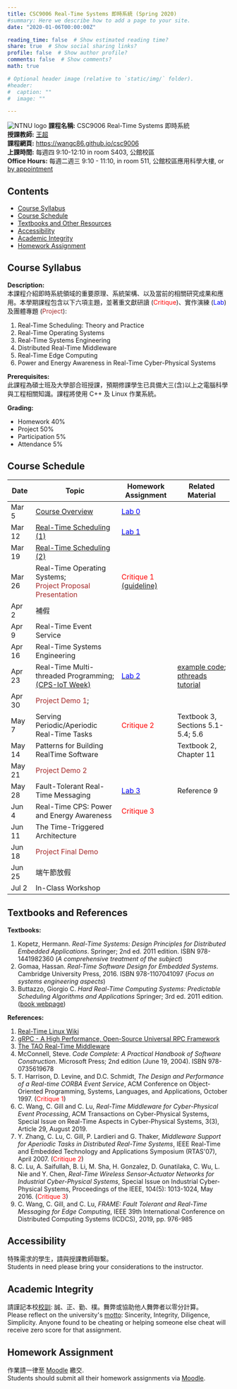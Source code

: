 ```yaml
---
title: CSC9006 Real-Time Systems 即時系統 (Spring 2020)
#summary: Here we describe how to add a page to your site.
date: "2020-01-06T00:00:00Z"

reading_time: false  # Show estimated reading time?
share: true  # Show social sharing links?
profile: false  # Show author profile?
comments: false  # Show comments?
math: true

# Optional header image (relative to `static/img/` folder).
#header:
#  caption: ""
#  image: ""

---
```


![NTNU logo](../../img/ntnu_logo.png)
**課程名稱:** CSC9006 Real-Time Systems 即時系統  
**授課教師:** [王超](https://wangc86.github.io/bio/)  
**課程網頁:** https://wangc86.github.io/csc9006  
**上課時間:** 每週四 9:10-12:10 in room S403, 公館校區  
**Office Hours:** 每週二週三 9:10 - 11:10, in room 511, 公館校區應用科學大樓, or [by appointment](mailto:cw@ntnu.edu.tw)  

## Contents

* [Course Syllabus](#syllabus) <a name="syllabus"></a>
* [Course Schedule](#schedule)
* [Textbooks and Other Resources](#resource)
* [Accessibility](#accessibility)
* [Academic Integrity](#accessibility)
* [Homework Assignment](#hw)

## Course Syllabus
**Description:**  
本課程介紹即時系統領域的重要原理、系統架構、以及當前的相關研究成果和應用。本學期課程包含以下六項主題，並著重文獻研讀 (<span style="color:red">Critique</span>)、實作演練 (<span style="color:blue">Lab</span>) 及團體專題 (<span style="color:brown">Project</span>):

1. Real-Time Scheduling: Theory and Practice
2. Real-Time Operating Systems
3. Real-Time Systems Engineering
4. Distributed Real-Time Middleware
5. Real-Time Edge Computing
6. Power and Energy Awareness in Real-Time Cyber-Physical Systems


**Prerequisites:**  
此課程為碩士班及大學部合班授課，預期修課學生已具備大三(含)以上之電腦科學與工程相關知識。課程將使用 C++ 及 Linux 作業系統。

**Grading:**  
* Homework 40%  
* Project 50%<a name="schedule"></a>  
* Participation 5%  
* Attendance 5%  

## Course Schedule

| Date | Topic | Homework Assignment | Related Material |
| ---  | --- | --- | ---|
| Mar 5  | [Course Overview](overview.pdf) | [<span style="color:blue">Lab 0</span>](lab0.pdf) | |
| Mar 12 | [Real-Time Scheduling (1)](scheduling1.pdf) | [<span style="color:blue">Lab 1</span>](https://github.com/wangc86/csc9006) | |
| Mar 19 | [Real-Time Scheduling (2)](scheduling2.pdf) |  | |
| Mar 26 | Real-Time Operating Systems;<br><span style="color:brown">Project Proposal Presentation</span> | <span style="color:red">Critique 1</span><br>[(guideline)](critique_guideline.pdf) | |
| Apr 2  | 補假 |  | |
| Apr 9  | Real-Time Event Service |  | |
| Apr 16 | Real-Time Systems Engineering |  | |
| Apr 23 | Real-Time Multi-threaded Programming;<br>[(CPS-IoT Week)](https://www.cse.unsw.edu.au/~cpsiot/cpsweek2020/index.html) | [<span style="color:blue">Lab 2</span>](https://github.com/wangc86/csc9006) | [example code](https://resources.oreilly.com/examples/9781565921153/);<br>[pthreads tutorial](https://randu.org/tutorials/threads/)|
| Apr 30 | <span style="color:brown">Project Demo 1</span>; | |
| May 7  | Serving Periodic/Aperiodic Real-Time Tasks | <span style="color:red">Critique 2 </span> | Textbook 3, Sections 5.1-5.4; 5.6|
| May 14| Patterns for Building RealTime Software |  | Textbook 2, Chapter 11 |
| May 21| <span style="color:brown">Project Demo 2</span> | | |
| May 28| Fault-Tolerant Real-Time Messaging | [<span style="color:blue">Lab 3</span>](https://github.com/wangc86/csc9006)<a name="resource"></a>| Reference 9|
| Jun 4 | Real-Time CPS: Power and Energy Awareness | <span style="color:red">Critique 3</span> | |
| Jun 11| The Time-Triggered Architecture |  | |
| Jun 18| <span style="color:brown">Project Final Demo</span> |  | |
| Jun 25| 端午節放假 |  | |
| Jul 2 | In-Class Workshop |  | |

## Textbooks and References

**Textbooks:**  

1. Kopetz, Hermann. _Real-Time Systems: Design Principles for Distributed Embedded Applications_. Springer; 2nd ed. 2011 edition. ISBN 978-1441982360 (_A comprehensive treatment of the subject_)
2. Gomaa, Hassan. _Real-Time Software Design for Embedded Systems_. Cambridge University Press, 2016. ISBN 978-1107041097 (_Focus on systems engineering aspects_)
3. Buttazzo, Giorgio C. _Hard Real-Time Computing Systems: Predictable Scheduling Algorithms and Applications_ Springer; 3rd ed. 2011 edition. ([book webpage](https://link.springer.com/book/10.1007/978-1-4614-0676-1))


<a name="accessibility"></a>
**References:**  

1. [Real-Time Linux Wiki](https://rt.wiki.kernel.org/index.php/Frequently_Asked_Questions)
2. [gRPC - A High Performance, Open-Source Universal RPC Framework](https://www.grpc.io/)
3. [The TAO Real-Time Middleware](http://www.dre.vanderbilt.edu/~schmidt/TAO.html)
4. McConnell, Steve. _Code Complete: A Practical Handbook of Software Construction_. Microsoft Press; 2nd edition (June 19, 2004). ISBN 978-0735619678
5. T. Harrison, D. Levine, and D.C. Schmidt, _The Design and Performance of a Real-time CORBA Event Service_, ACM Conference on Object-Oriented Programming, Systems, Languages, and Applications, October 1997. (<span style="color:red">Critique 1</span>)
6. C. Wang, C. Gill and C. Lu, _Real-Time Middleware for Cyber-Physical Event Processing_, ACM Transactions on Cyber-Physical Systems, Special Issue on Real-Time Aspects in Cyber-Physical Systems, 3(3), Article 29, August 2019.
7. Y. Zhang, C. Lu, C. Gill, P. Lardieri and G. Thaker, _Middleware Support for Aperiodic Tasks in Distributed Real-Time Systems_, IEEE Real-Time and Embedded Technology and Applications Symposium (RTAS'07), April 2007. (<span style="color:red">Critique 2</span>)
8. C. Lu, A. Saifullah, B. Li, M. Sha, H. Gonzalez, D. Gunatilaka, C. Wu, L. Nie and Y. Chen, _Real-Time Wireless Sensor-Actuator Networks for Industrial Cyber-Physical Systems_, Special Issue on Industrial Cyber-Physical Systems, Proceedings of the IEEE, 104(5): 1013-1024, May 2016. (<span style="color:red">Critique 3</span>)
9. C. Wang, C. Gill, and C. Lu, _FRAME: Fault Tolerant and Real-Time Messaging for Edge Computing_, IEEE 39th International Conference on Distributed Computing Systems (ICDCS), 2019, pp. 976-985


## Accessibility
<a name="integrity"></a>
特殊需求的學生，請與授課教師聯繫。  
Students in need please bring your considerations to the instructor.

## Academic Integrity
<a name="hw"></a>
請謹記本校[校訓](http://archives.lib.ntnu.edu.tw/c2/c2_1.jsp): 誠、正、勤、樸。舞弊或協助他人舞弊者以零分計算。  
Please reflect on the university's [motto](http://archives.lib.ntnu.edu.tw/c2/c2_1.jsp): Sincerity, Integrity, Diligence, Simplicity. Anyone found to be cheating or helping someone else cheat will receive zero score for that assignment.

## Homework Assignment 

作業請一律至 [Moodle](https://moodle.ntnu.edu.tw/) 繳交.  
Students should submit all their homework assignments via [Moodle](https://moodle.ntnu.edu.tw/).

